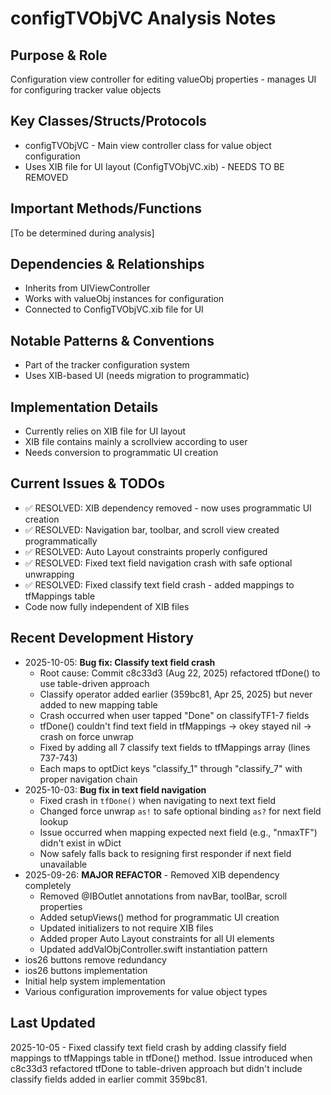 # configTVObjVC Analysis Notes

## Purpose & Role
Configuration view controller for editing valueObj properties - manages UI for configuring tracker value objects

## Key Classes/Structs/Protocols
- configTVObjVC - Main view controller class for value object configuration
- Uses XIB file for UI layout (ConfigTVObjVC.xib) - NEEDS TO BE REMOVED

## Important Methods/Functions
[To be determined during analysis]

## Dependencies & Relationships
- Inherits from UIViewController
- Works with valueObj instances for configuration
- Connected to ConfigTVObjVC.xib file for UI

## Notable Patterns & Conventions
- Part of the tracker configuration system
- Uses XIB-based UI (needs migration to programmatic)

## Implementation Details
- Currently relies on XIB file for UI layout
- XIB file contains mainly a scrollview according to user
- Needs conversion to programmatic UI creation

## Current Issues & TODOs
- ✅ RESOLVED: XIB dependency removed - now uses programmatic UI creation
- ✅ RESOLVED: Navigation bar, toolbar, and scroll view created programmatically
- ✅ RESOLVED: Auto Layout constraints properly configured
- ✅ RESOLVED: Fixed text field navigation crash with safe optional unwrapping
- ✅ RESOLVED: Fixed classify text field crash - added mappings to tfMappings table
- Code now fully independent of XIB files

## Recent Development History
- 2025-10-05: **Bug fix: Classify text field crash**
  - Root cause: Commit c8c33d3 (Aug 22, 2025) refactored tfDone() to use table-driven approach
  - Classify operator added earlier (359bc81, Apr 25, 2025) but never added to new mapping table
  - Crash occurred when user tapped "Done" on classifyTF1-7 fields
  - tfDone() couldn't find text field in tfMappings → okey stayed nil → crash on force unwrap
  - Fixed by adding all 7 classify text fields to tfMappings array (lines 737-743)
  - Each maps to optDict keys "classify_1" through "classify_7" with proper navigation chain
- 2025-10-03: **Bug fix in text field navigation**
  - Fixed crash in `tfDone()` when navigating to next text field
  - Changed force unwrap `as!` to safe optional binding `as?` for next field lookup
  - Issue occurred when mapping expected next field (e.g., "nmaxTF") didn't exist in wDict
  - Now safely falls back to resigning first responder if next field unavailable
- 2025-09-26: **MAJOR REFACTOR** - Removed XIB dependency completely
  - Removed @IBOutlet annotations from navBar, toolBar, scroll properties
  - Added setupViews() method for programmatic UI creation
  - Updated initializers to not require XIB files
  - Added proper Auto Layout constraints for all UI elements
  - Updated addValObjController.swift instantiation pattern
- ios26 buttons remove redundancy
- ios26 buttons implementation
- Initial help system implementation
- Various configuration improvements for value object types

## Last Updated
2025-10-05 - Fixed classify text field crash by adding classify field mappings to tfMappings table in tfDone() method. Issue introduced when c8c33d3 refactored tfDone to table-driven approach but didn't include classify fields added in earlier commit 359bc81.